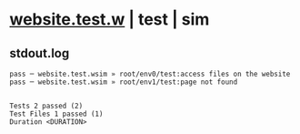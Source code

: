 # [website.test.w](../../../../../../examples/tests/sdk_tests/website/website.test.w) | test | sim

## stdout.log
```log
pass ─ website.test.wsim » root/env0/test:access files on the website
pass ─ website.test.wsim » root/env1/test:page not found             
 
 
Tests 2 passed (2)
Test Files 1 passed (1)
Duration <DURATION>
```

